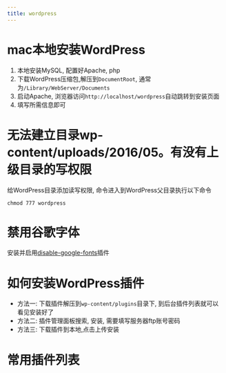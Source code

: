 ```yaml
---
title: wordpress
---
```


# mac本地安装WordPress

1. 本地安装MySQL, 配置好Apache, php
2. 下载WordPress压缩包,解压到`DocumentRoot`, 通常为`/Library/WebServer/Documents`
3. 启动Apache, 浏览器访问`http://localhost/wordpress`自动跳转到安装页面
4. 填写所需信息即可


# 无法建立目录wp-content/uploads/2016/05。有没有上级目录的写权限

给WordPress目录添加读写权限, 命令进入到WordPress父目录执行以下命令

```
chmod 777 wordpress
```

# 禁用谷歌字体

安装并启用[disable-google-fonts][1]插件

[1]: https://wordpress.org/plugins/disable-google-fonts/

# 如何安装WordPress插件

- 方法一: 下载插件解压到`wp-content/plugins`目录下, 到后台插件列表就可以看见安装好了
- 方法二: 插件管理面板搜索, 安装, 需要填写服务器ftp账号密码
- 方法三: 下载插件到本地,点击上传安装


# 常用插件列表

